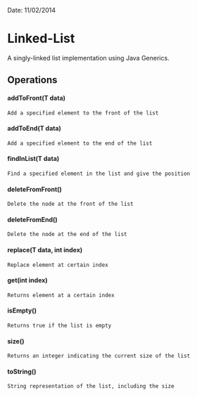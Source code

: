 
Date: 11/02/2014

# Linked-List
A singly-linked list implementation using Java Generics.


## Operations

#### addToFront(T data)
``` 
Add a specified element to the front of the list 
```

#### addToEnd(T data)
``` 
Add a specified element to the end of the list 
``` 

#### findInList(T data)
``` 
Find a specified element in the list and give the position 
``` 

#### deleteFromFront()
``` 
Delete the node at the front of the list
``` 

#### deleteFromEnd()
``` 
Delete the node at the end of the list
``` 

#### replace(T data, int index)
``` 
Replace element at certain index
``` 

#### get(int index)
``` 
Returns element at a certain index
``` 

#### isEmpty()
``` 
Returns true if the list is empty
``` 

#### size()
``` 
Returns an integer indicating the current size of the list
``` 

#### toString()
``` 
String representation of the list, including the size
``` 
